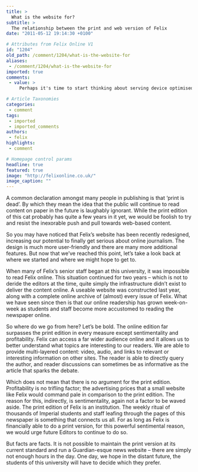 ```yaml
---
title: >
  What is the website for?
subtitle: >
  The relationship between the print and web version of Felix
date: "2011-05-12 19:14:30 +0100"

# Attributes from Felix Online V1
id: "1204"
old_path: /comment/1204/what-is-the-website-for
aliases:
 - /comment/1204/what-is-the-website-for
imported: true
comments:
 - value: >
     Perhaps it's time to start thinking about serving device optimised versions of the site, for off or online viewing too. It's easier than you think to get started. A project for next year maybe.,Yep that is the plan over summer! I personally favour trying to make a web based application/mobile centric website instead of trying to make and maintain an app for all the different devices out there. An app would be ideal but unfortunately not realistic on my own! <br> <br>What are your thoughts on it?,Sam actually raises a very interesting idea: that of having a mobile app that can be read offline. That would be more like a traditional paper and you could still serve advertisements like the print version of Felix. But in that case, I guess all you'd really be building is a PDF reader...,Oh I agree a mobile app would be lovely it's just that we can't just make one for the iphone as that would exclude all the android, blackberry, windows 7 etc phones out there which would be a lot of work! I mean large newspapers and prin

# Article Taxonomies
categories:
 - comment
tags:
 - imported
 - imported_comments
authors:
 - felix
highlights:
 - comment

# Homepage control params
headline: true
featured: true
image: "http://felixonline.co.uk/"
image_caption: ""
---
```


A common declaration amongst many people in publishing is that ‘print is dead’. By which they mean the idea that the public will continue to read content on paper in the future is laughably ignorant. While the print edition of this cat probably has quite a few years in it yet, we would be foolish to try and resist the inexorable push and pull towards web-based content.

So you may have noticed that Felix’s website has been recently redesigned, increasing our potential to finally get serious about online journalism. The design is much more user-friendly and there are many more additional features. But now that we’ve reached this point, let’s take a look back at where we started and where we might hope to get to.

When many of Felix’s senior staff began at this university, it was impossible to read Felix online. This situation continued for two years – which is not to deride the editors at the time, quite simply the infrastructure didn’t exist to deliver the content online. A useable website was constructed last year, along with a complete online archive of (almost) every issue of Felix. What we have seen since then is that our online readership has grown week-on-week as students and staff become more accustomed to reading the newspaper online.

So where do we go from here? Let’s be bold. The online edition far surpasses the print edition in every measure except sentimentality and profitability. Felix can access a far wider audience online and it allows us to better understand what topics are interesting to our readers. We are able to provide multi-layered content: video, audio, and links to relevant or interesting information on other sites. The reader is able to directly query the author, and reader discussions can sometimes be as informative as the article that sparks the debate.

Which does not mean that there is no argument for the print edition. Profitability is no trifling factor; the advertising prices that a small website like Felix would command pale in comparison to the print edition. The reason for this, indirectly, is sentimentality, again not a factor to be waved aside. The print edition of Felix is an institution. The weekly ritual of thousands of Imperial students and staff leafing through the pages of this newspaper is something that connects us all. For as long as Felix is financially able to do a print version, for this powerful sentimental reason, we would urge future Editors to continue to do so.

But facts are facts. It is not possible to maintain the print version at its current standard and run a Guardian-esque news website – there are simply not enough hours in the day. One day, we hope in the distant future, the students of this university will have to decide which they prefer.
